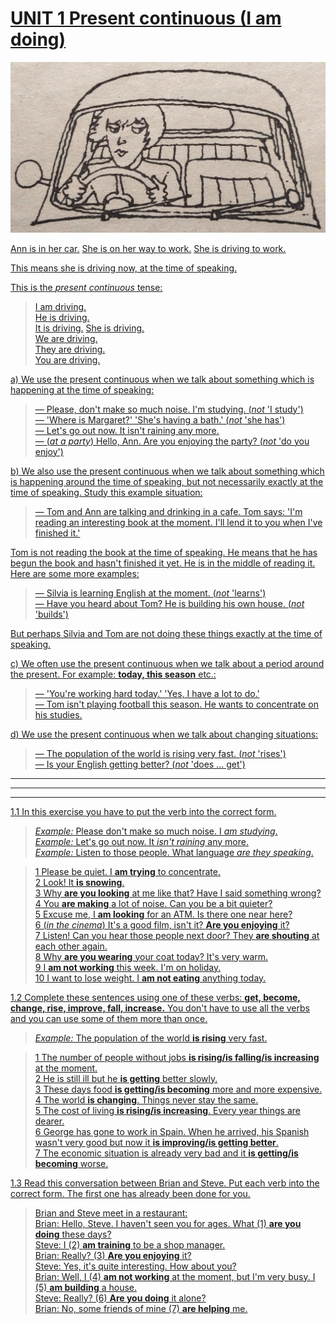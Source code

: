 # [UNIT 1 Present continuous (I am doing)](# "РАЗДЕЛ 1 Настоящее длительное время")

![Alt text](<images/UNIT 1 Present continuous (I am doing).jpg>)

[Ann is in her car.](# "Энн в своей машине.") [She is on her way to work.](# "Она едет на работу.") [She is driving to work.](# "Она едет на работу.")  

[This means she is driving now, at the time of speaking.](# "Это значит, что прямо сейчас, в момент речи, она едет.")  

[This is the *present continuous* tense:](# "Это время называется *настоящее длительное* время:")  

> [I am driving.](# "Я веду машину.")  
> [He is driving.](# "Он ведёт машину.")  
> [It is driving.](# "Оно ведёт машину.")
> [She is driving.](# "Она ведёт машину.")  
> [We are driving.](# "Мы ведём машину.")  
> [They are driving.](# "Они ведут машину.")  
> [You are driving.](# "Ты ведёшь машину.")  

[a) We use the present continuous when we talk about something which is happening at the time of speaking:](# "Мы используем настоящее длительное время, когда говорим о чем-то, что происходит в момент разговора:")  

> [— Please, don't make so much noise. I'm studying. (*not* 'I study')](# "Пожалуйста, не шумите так сильно. Я учусь.")  
> [— 'Where is Margaret?' 'She's having a bath.' (*not* 'she has')](# "«Где Маргарет?» «Она принимает ванну.»")  
> [— Let's go out now. It isn't raining any more.](# "Пойдем на улицу. Дождь уже прекратился.")  
> [— (*at a party*) Hello, Ann. Are you enjoying the party? (*not* 'do you enjoy')](# "(на вечеринке) Привет, Энн. Тебе нравится вечеринка?")  

[b) We also use the present continuous when we talk about something which is happening around the time of speaking, but not necessarily exactly at the time of speaking. Study this example situation:](# "Мы также используем настоящее длительное время, когда говорим о чём-то, что происходит близко к моменту разговора, но не обязательно точно в сам момент разговора. Посмотрите на этот пример ситуации:")  

> [— Tom and Ann are talking and drinking in a cafe. Tom says: 'I'm reading an interesting book at the moment. I'll lend it to you when I've finished it.'](# "Том и Энн разговаривают и пьют в кафе. Том говорит: «Я сейчас читаю интересную книгу. Я одолжу её тебе, когда дочитаю».")  

[Tom is not reading the book at the time of speaking. He means that he has begun the book and hasn't finished it yet. He is in the middle of reading it. Here are some more examples:](# "Том не читает книгу в момент разговора. Он имеет в виду, что начал читать книгу, но еще не закончил. Он находится в середине чтения. Вот еще несколько примеров:")  

> [— Silvia is learning English at the moment. (*not* 'learns')](# "Сильвия сейчас учит английский язык.")  
> [— Have you heard about Tom? He is building his own house. (*not* 'builds')](# "Вы слышали о Томе? Он строит свой собственный дом.")  

[But perhaps Silvia and Tom are not doing these things exactly at the time of speaking.](# "Но, возможно, Сильвия и Том не делают этих вещей именно в момент разговора.")  

[c) We often use the present continuous when we talk about a period around the present. For example: **today, this season** etc.:](# "Мы часто используем настоящее длительное время, когда говорим о периоде, близком к настоящему моменту. Например: **сегодня, в этом сезоне** и т. д.:")  

> [— 'You're working hard today.' 'Yes, I have a lot to do.'](# "«Ты сегодня усердно работаешь.» «Да, у меня много дел».")  
> [— Tom isn't playing football this season. He wants to concentrate on his studies.](# "Том в этом сезоне не играет в футбол. Он хочет сосредоточиться на учебе.")  

[d) We use the present continuous when we talk about changing situations:](# "Мы используем настоящее длительное время, когда говорим об изменяющихся ситуациях:")  

> [— The population of the world is rising very fast. (*not* 'rises')](# "Население мира растет очень быстро.")  
> [— Is your English getting better? (*not* 'does ... get')](# "Ваш английский становится лучше?")  

***  
***  
***  

[1.1 In this exercise you have to put the verb into the correct form.](# "В этом упражнении вам нужно поставить глагол в правильной форме.")  

> [*Example:* Please don't make so much noise. I *am studying*.](# "Пожалуйста, не шумите так сильно. Я учусь.")  
> [*Example:* Let's go out now. It *isn't raining* any more.](# "Пойдемте гулять. Дождь уже закончился.")  
> [*Example:* Listen to those people. What language *are they speaking*.](# "Послушайте этих людей. На каком языке они говорят?")  

> [1 Please be quiet. I **am trying** to concentrate.](# "Пожалуйста, тише. Я пытаюсь сосредоточиться.")  
> [2 Look! It **is snowing**.](# "Смотри! Идет снег.")  
> [3 Why **are you looking** at me like that? Have I said something wrong?](# "Почему ты так на меня смотришь? Я что-то не так сказал?")  
> [4 You **are making** a lot of noise. Can you be a bit quieter?](# "Вы очень шумите. Можете быть потише?")  
> [5 Excuse me, I **am looking** for an ATM. Is there one near here?](# "Извините, я ищу банкомат. Есть ли он поблизости?")  
> [6 (*in the cinema*) It's a good film, isn't it? **Are you enjoying** it?](# "(в кинотеатре) Хороший фильм, не правда ли? Вам нравится?")  
> [7 Listen! Can you hear those people next door? They **are shouting** at each other again.](# "Слушай! Ты слышишь тех людей в соседней квартире? Они опять кричат друг на друга.")  
> [8 Why **are you wearing** your coat today? It's very warm.](# "Почему ты одел пальто? Сегодня очень тепло.")  
> [9 I **am not working** this week. I'm on holiday.](# "На этой неделе я не работаю. Я в отпуске.")  
> [10 I want to lose weight. I **am not eating** anything today.](# "Я хочу похудеть. Сегодня я ничего не ем.")  

[1.2 Complete these sentences using one of these verbs: **get, become, change, rise, improve, fall, increase.** You don't have to use all the verbs and you can use some of them more than once.](# "Заполните эти предложения, используя один из следующих глаголов: получать, становиться, меняться, расти, улучшаться, падать, увеличиваться. Не обязательно использовать все глаголы, а некоторые из них можно использовать более одного раза.") 

> [*Example:* The population of the world **is rising** very fast.](# "Население мира растет очень быстро.")

> [1 The number of people without jobs **is rising/is falling/is increasing** at the  moment.](# "В настоящее время число безработных растёт/падает/увеличивается.")  
> [2 He is still ill but he **is getting** better slowly.](# "Он все еще болен, но постепенно поправляется.")  
> [3 These days food **is getting/is becoming** more and more expensive.](# "В наши дни еда становится всё дороже и дороже.")  
> [4 The world **is changing**. Things never stay the same.](# "Мир меняется. Ничто не остаётся прежним.")  
> [5 The cost of living **is rising/is increasing**. Every year things are dearer.](# "Стоимость жизни растёт. С каждым годом всё становится дороже.")  
> [6 George has gone to work in Spain. When he arrived, his Spanish wasn't very good but now it **is improving/is getting better**.](# "Джордж поехал работать в Испанию. Когда он приехал, его испанский был не очень хорош, но теперь он становится лучше.")  
> [7 The economic situation is already very bad and it **is getting/is becoming** worse.](# "Экономическая ситуация уже очень плохая, и становится ещё хуже.")  

[1.3 Read this conversation between Brian and Steve. Put each verb into the correct form. The first one has already been done for you.](# "Прочитайте этот разговор между Брайаном и Стивом. Поставьте каждый глагол в правильную форму. Первый уже сделан за вас.")  

> [Brian and Steve meet in a restaurant:](# "Брайан и Стив встречаются в ресторане:")  
> [Brian: Hello, Steve. I haven't seen you for ages. What (1) **are you doing** these days?](# "Привет, Стив. Давно тебя не видел. Чем ты сейчас занимаешься?")  
> [Steve: I (2) **am training** to be a shop manager.](# "Я прохожу обучение, чтобы стать управляющим магазина.")  
> [Brian: Really? (3) **Are you enjoying** it?](# "Правда? Тебе нравится?")  
> [Steve: Yes, it's quite interesting. How about you?](# "Да, это довольно интересно. А как насчет тебя?")  
> [Brian: Well, I (4) **am not working** at the moment, but I'm very busy. I (5) **am building** a house.](# "Ну, в данный момент я не работаю, но я очень занят. Я строю дом.")  
> [Steve: Really? (6) **Are you doing** it alone?](# "Правда? Ты делаешь это в одиночку?")  
> [Brian: No, some friends of mine (7) **are helping** me.](# "Нет, мне помогают несколько моих друзей.")  